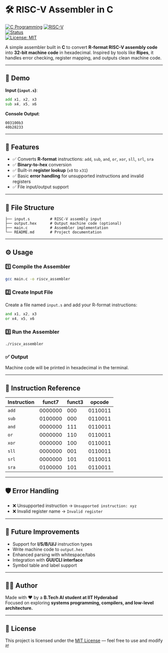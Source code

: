 # 🛠️ RISC-V Assembler in C

[![C Programming](https://img.shields.io/badge/Language-C-blue.svg)](https://en.wikipedia.org/wiki/C_(programming_language))  
[![RISC-V](https://img.shields.io/badge/ISA-RISC--V-green.svg)](https://riscv.org)  
[![Status](https://img.shields.io/badge/Project-Working-success.svg)]()  
[![License: MIT](https://img.shields.io/badge/License-MIT-yellow.svg)](https://opensource.org/licenses/MIT)

A simple assembler built in **C** to convert **R-format RISC-V assembly code** into **32-bit machine code** in hexadecimal. Inspired by tools like **Ripes**, it handles error checking, register mapping, and outputs clean machine code.

---

## 📸 Demo

**Input (`input.s`)**:
```asm
add x1, x2, x3
sub x4, x5, x6
```

**Console Output**:
```
003100b3
40b28233
```

---

## 📌 Features

- ✅ Converts **R-format** instructions: `add`, `sub`, `and`, `or`, `xor`, `sll`, `srl`, `sra`
- ✅ **Binary-to-hex** conversion
- ✅ Built-in **register lookup** (`x0` to `x31`)
- ✅ Basic **error handling** for unsupported instructions and invalid registers
- ✅ File input/output support

---

## 📂 File Structure

```
├── input.s         # RISC-V assembly input
├── output.hex      # Output machine code (optional)
├── main.c          # Assembler implementation
└── README.md       # Project documentation
```

---

## ⚙️ Usage

### 1️⃣ Compile the Assembler

```bash
gcc main.c -o riscv_assembler
```

### 2️⃣ Create Input File

Create a file named `input.s` and add your R-format instructions:

```asm
and x1, x2, x3
or x4, x5, x6
```

### 3️⃣ Run the Assembler

```bash
./riscv_assembler
```

### ✅ Output

Machine code will be printed in hexadecimal in the terminal.

---

## 🧠 Instruction Reference

| Instruction | funct7   | funct3 | opcode   |
|-------------|----------|--------|----------|
| `add`       | 0000000  | 000    | 0110011  |
| `sub`       | 0100000  | 000    | 0110011  |
| `and`       | 0000000  | 111    | 0110011  |
| `or`        | 0000000  | 110    | 0110011  |
| `xor`       | 0000000  | 100    | 0110011  |
| `sll`       | 0000000  | 001    | 0110011  |
| `srl`       | 0000000  | 101    | 0110011  |
| `sra`       | 0100000  | 101    | 0110011  |

---

## 🛡️ Error Handling

- ❌ Unsupported instruction → `Unsupported instruction: xyz`
- ❌ Invalid register name → `Invalid register`

---

## 🚀 Future Improvements

- Support for **I/S/B/U/J** instruction types  
- Write machine code to `output.hex`  
- Enhanced parsing with whitespace/tabs  
- Integration with **GUI/CLI interface**  
- Symbol table and label support

---

## 👨‍💻 Author

Made with ❤️ by a **B.Tech AI student at IIT Hyderabad**  
Focused on exploring **systems programming, compilers, and low-level architecture.**

---

## 📝 License

This project is licensed under the [MIT License](https://opensource.org/licenses/MIT) — feel free to use and modify it!

